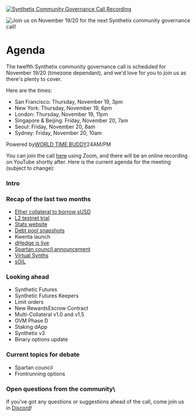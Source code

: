 [![Synthetix Community Governance Call Recording](http://img.youtube.com/vi/yu0tlvDqfSU/0.jpg)](http://www.youtube.com/watch?v=yu0tlvDqfSU "November 2020 Synthetix Community Governance Call")

![Join us on November 19/20 for the next Synthetix community governance call!](https://blog.synthetix.io/content/images/2020/11/Community-governance-call---November.png)

# Agenda

The twelfth Synthetix community governance call is scheduled for November 19/20 (timezone dependant), and we'd love for you to join us as there's plenty to cover.

Here are the times:

-   San Francisco: Thursday, November 19, 3pm
-   New York: Thursday, November 19, 6pm
-   London: Thursday, November 19, 11pm
-   Singapore & Beijing: Friday, November 20, 7am
-   Seoul: Friday, November 20, 8am
-   Sydney: Friday, November 20, 10am

Powered by[WORLD TIME BUDDY](https://www.worldtimebuddy.com/ "World Clock & Time Converter")24AM/PM

You can join the call [here](https://us02web.zoom.us/j/88909986907) using Zoom, and there will be an online recording on YouTube shortly after. Here is the current agenda for the meeting (subject to change):

### Intro

### Recap of the last two months

-   [Ether collateral to borrow sUSD](https://blog.synthetix.io/ether-collateral-trial-susd/)
-   [L2 testnet trial](https://blog.synthetix.io/optimistic-ethereum-l2-testnet/)
-   [Stats website](https://blog.synthetix.io/new-synthetix-stats-website/)
-   [Debt pool snapshots](https://blog.synthetix.io/the-deneb-release/)
-   Kwenta launch
-   [dHedge is live](https://blog.synthetix.io/synth-asset-management-with-dhedge-is-live/)
-   [Spartan council announcement](https://blog.synthetix.io/spartan-council-proposal/)
-   [Virtual Synths](https://blog.synthetix.io/the-mimosa-release/)
-   [sOIL](https://blog.synthetix.io/soil-ioil/)

### Looking ahead

-   Synthetic Futures
-   Synthetic Futures Keepers
-   Limit orders
-   New RewardsEscrow Contract
-   Multi-Collateral v1.0 and v1.5
-   OVM Phase D
-   Staking dApp
-   Synthetix v3
-   Binary options update

### Current topics for debate

-   Spartan council
-   Frontrunning options

### Open questions from the community\
If you've got any questions or suggestions ahead of the call, come join us in [Discord](https://discord.com/invite/AEdUHzt)!